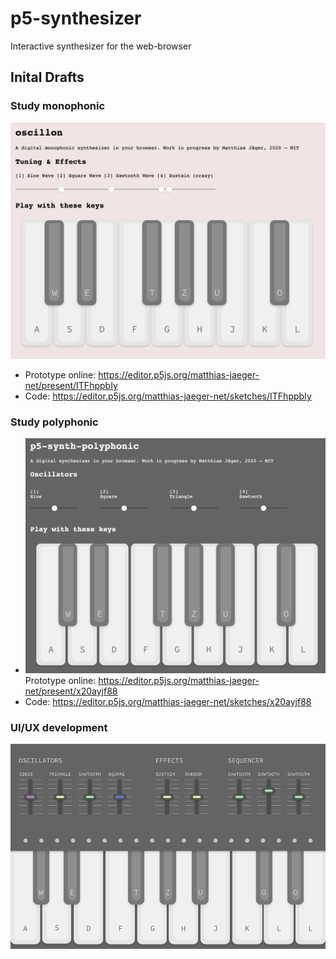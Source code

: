 # p5-synthesizer
Interactive synthesizer for the web-browser

## Inital Drafts

### Study monophonic
![design](images-readme/oscillon.png)
- Prototype online: https://editor.p5js.org/matthias-jaeger-net/present/ITFhppbIy
- Code: https://editor.p5js.org/matthias-jaeger-net/sketches/ITFhppbIy

### Study polyphonic
- ![design](images-readme/p5-synth-polyphonic.png)
Prototype online: https://editor.p5js.org/matthias-jaeger-net/present/x20ayjf88
- Code: https://editor.p5js.org/matthias-jaeger-net/sketches/x20ayjf88

### UI/UX development
![design](images-readme/design.png)
